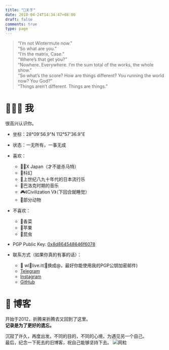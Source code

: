 ```yaml
---
title: "📌关于"
date: 2018-04-24T14:34:47+08:00
draft: false
comments: true
type: page
---
```


> “I’m not Wintermute now.”  
> “So what are you.”  
> “I’m the matrix, Case.”  
> “Where’s that get you?”  
> “Nowhere. Everywhere. I’m the sum total of the works, the whole show.”  
> “So what’s the score? How are things different? You running the world now? You God?”  
> “Things aren’t different. Things are things.”



# 👨🏻‍🚀 我
很高兴认识你。

- 坐标：28°09'56.9"N 112°57'36.9"E
- 状态：一无所有，一事无成

- 喜欢：
    - 🙅‍♂️X Japan（才不是杀马特）
    - 🌌科幻
    - 💽上世纪八九十年代的日本流行乐
    - 🎻巴洛克时期的音乐
    - 🎮《Civilization V》（下回合就睡觉）
    - 🦔部分动物

- 不喜欢：
    - 🥗香菜
    - 🍎苹果
    - 🐛昆虫

- PGP Public Key: [0x8d864548646f6078](http://keyserver.ubuntu.com/pks/lookup?op=get&search=0x8D864548646F6078)

- 联系方式（如果你真的有事的话）：
    - 📧 wl🔹live.it(🔹换成@，最好你能使用我的PGP公钥加密邮件)
    - [Telegram](https://t.me/cyberiot)
    - [Instagram](https://www.instagram.com/lyer_42/)
    - [GitHub](https://github.com/indes)


# 📘 博客
开始于2012，折腾来折腾去又回到了这里。  
**记录是为了更好的遗忘。**


沉寂了许久，再度出发。不同的目的，不同的心境，为遇见另一个自己。  
最后，纪念一下死去的旧博客，祝自己能够坚持下去。
![网粒](https://hesay-me-1251211798.file.myqcloud.com/img/about/Screenshot_2018-09-12.jpg)
